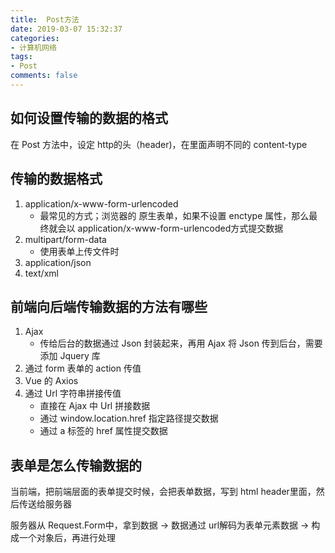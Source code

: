 ```yaml
---
title:  Post方法
date: 2019-03-07 15:32:37
categories:
- 计算机网络
tags:
- Post
comments: false
---
```


## 如何**设置传输的数据的格式**

在 Post 方法中，设定 http的头（header)，在里面声明不同的 content-type

<!-- more -->

## 传输的数据格式

1. application/x-www-form-urlencoded
	- 最常见的方式；浏览器的 原生表单，如果不设置 enctype 属性，那么最终就会以 application/x-www-form-urlencoded方式提交数据
2. multipart/form-data
	- 使用表单上传文件时
3. application/json
4. text/xml

## 前端向后端传输数据的方法有哪些
1. Ajax
	- 传给后台的数据通过 Json 封装起来，再用 Ajax 将 Json 传到后台，需要添加 Jquery 库
2. 通过 form 表单的 action 传值
3. Vue 的 Axios
4. 通过 Url 字符串拼接传值
   - 直接在 Ajax 中 Url 拼接数据
   - 通过 window.location.href 指定路径提交数据
   - 通过 a 标签的 href 属性提交数据

## 表单是怎么传输数据的
当前端，把前端层面的表单提交时候，会把表单数据，写到 html header里面，然后传送给服务器

服务器从 Request.Form中，拿到数据 -> 数据通过 url解码为表单元素数据 -> 构成一个对象后，再进行处理

